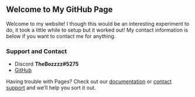 ## Welcome to My GitHub Page

Welcome to my website! I though this would be an interesting experiment to do, it took a little while to setup but it worked out! My contact information is below if you want to contact me for anything.

### Support and Contact

- Discord **TheBozzzz#5275**
- [GitHub](https://github.com/TheBozzz34)


Having trouble with Pages? Check out our [documentation](https://docs.github.com/categories/github-pages-basics/) or [contact support](https://github.com/contact) and we’ll help you sort it out.
